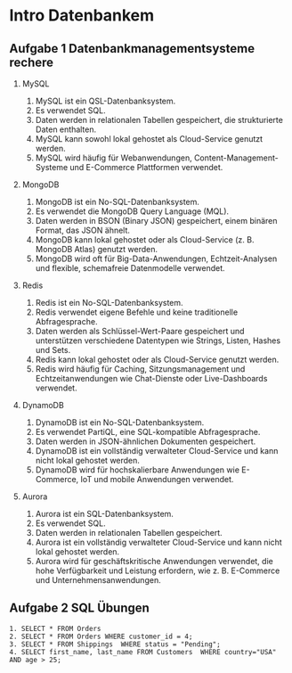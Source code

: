 # Intro Datenbankem

## Aufgabe 1 Datenbankmanagementsysteme rechere

1. MySQL

    1. MySQL ist ein QSL-Datenbanksystem.
    2. Es verwendet SQL.
    3. Daten werden in relationalen Tabellen gespeichert, die strukturierte Daten enthalten.
    4. MySQL kann sowohl lokal gehostet als Cloud-Service genutzt werden.
    5. MySQL wird häufig für Webanwendungen, Content-Management-Systeme und E-Commerce Plattformen verwendet.

2. MongoDB

    1. MongoDB ist ein No-SQL-Datenbanksystem.
    2. Es verwendet die MongoDB Query Language (MQL).
    3. Daten werden in BSON (Binary JSON) gespeichert, einem binären Format, das JSON ähnelt.
    4. MongoDB kann lokal gehostet oder als Cloud-Service (z. B. MongoDB Atlas) genutzt werden.
    5. MongoDB wird oft für Big-Data-Anwendungen, Echtzeit-Analysen und flexible, schemafreie Datenmodelle verwendet.

3. Redis

    1. Redis ist ein No-SQL-Datenbanksystem.
    2. Redis verwendet eigene Befehle und keine traditionelle Abfragesprache.
    3. Daten werden als Schlüssel-Wert-Paare gespeichert und unterstützen verschiedene Datentypen wie Strings, Listen, Hashes und Sets.
    4. Redis kann lokal gehostet oder als Cloud-Service genutzt werden.
    5. Redis wird häufig für Caching, Sitzungsmanagement und Echtzeitanwendungen wie Chat-Dienste oder Live-Dashboards verwendet.

4. DynamoDB

    1. DynamoDB ist ein No-SQL-Datenbanksystem.
    2. Es verwendet PartiQL, eine SQL-kompatible Abfragesprache.
    3. Daten werden in JSON-ähnlichen Dokumenten gespeichert.
    4. DynamoDB ist ein vollständig verwalteter Cloud-Service und kann nicht lokal gehostet werden.
    5. DynamoDB wird für hochskalierbare Anwendungen wie E-Commerce, IoT und mobile Anwendungen verwendet.

5. Aurora

    1. Aurora ist ein SQL-Datenbanksystem.
    2. Es verwendet SQL.
    3. Daten werden in relationalen Tabellen gespeichert.
    4. Aurora ist ein vollständig verwalteter Cloud-Service und kann nicht lokal gehostet werden.
    5. Aurora wird für geschäftskritische Anwendungen verwendet, die hohe Verfügbarkeit und Leistung erfordern, wie z. B. E-Commerce und Unternehmensanwendungen.

## Aufgabe 2 SQL Übungen

    1. SELECT * FROM Orders
    2. SELECT * FROM Orders WHERE customer_id = 4;
    3. SELECT * FROM Shippings  WHERE status = "Pending";
    4. SELECT first_name, last_name FROM Customers  WHERE country="USA" AND age > 25;
